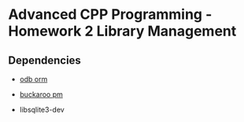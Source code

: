# Advanced CPP Programming - Homework 2 Library Management

## Dependencies 

* [odb orm](https://www.codesynthesis.com/products/odb/download.xhtml)
* [buckaroo pm](https://github.com/LoopPerfect/buckaroo/wiki)

* libsqlite3-dev